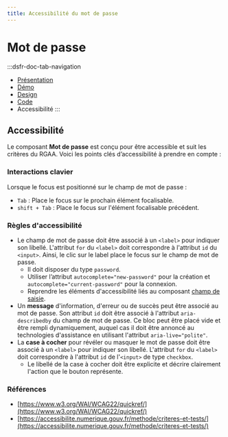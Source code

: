 ```yaml
---
title: Accessibilité du mot de passe
---
```


# Mot de passe

:::dsfr-doc-tab-navigation
- [Présentation](../index.md)
- [Démo](../demo/index.md)
- [Design](../design/index.md)
- [Code](../code/index.md)
- Accessibilité
:::

## Accessibilité

Le composant **Mot de passe** est conçu pour être accessible et suit les critères du RGAA. Voici les points clés d’accessibilité à prendre en compte :

### Interactions clavier

Lorsque le focus est positionné sur le champ de mot de passe :

- `Tab` : Place le focus sur le prochain élément focalisable.
- `shift + Tab` : Place le focus sur l'élément focalisable précédent.

### Règles d'accessibilité

- Le champ de mot de passe doit être associé à un `<label>` pour indiquer son libellé. L'attribut `for` du `<label>` doit correspondre à l'attribut `id` du `<input>`. Ainsi, le clic sur le label place le focus sur le champ de mot de passe.
    - Il doit disposer du type `password`.
    - Utiliser l’attribut `autocomplete="new-password"` pour la création et `autocomplete="current-password"` pour la connexion.
    - Reprendre les éléments d'accessibilité liés au composant [champ de saisie](../../../../input/input-base/_part/doc/accessibility/index.md).
- Un **message** d'information, d'erreur ou de succès peut être associé au mot de passe. Son attribut `id` doit être associé à l'attribut `aria-describedby` du champ de mot de passe. Ce bloc peut être placé vide et être rempli dynamiquement, auquel cas il doit être annoncé au technologies d'assistance en utilisant l'attribut `aria-live="polite"`.
- La **case à cocher** pour révéler ou masquer le mot de passe doit être associé à un `<label>` pour indiquer son libellé. L'attribut `for` du `<label>` doit correspondre à l'attribut `id` de l'`<input>` de type `checkbox`.
  - Le libellé de la case à cocher doit être explicite et décrire clairement l'action que le bouton représente.

### Références

- [https://www.w3.org/WAI/WCAG22/quickref/](https://www.w3.org/WAI/WCAG22/quickref/)
- [https://accessibilite.numerique.gouv.fr/methode/criteres-et-tests/](https://accessibilite.numerique.gouv.fr/methode/criteres-et-tests/)
